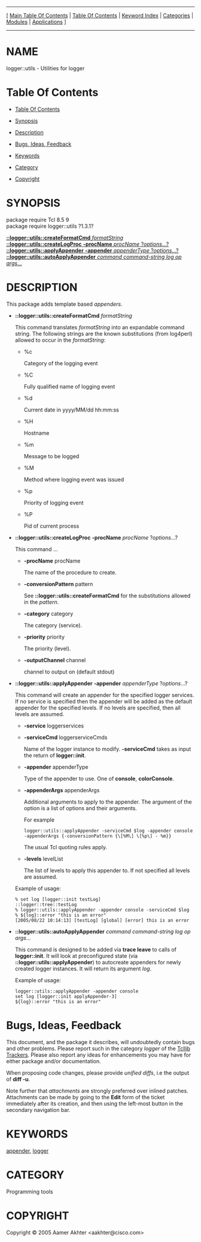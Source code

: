 
[//000000001]: # (logger::utils \- Object Oriented logging facility)
[//000000002]: # (Generated from file 'loggerUtils\.man' by tcllib/doctools with format 'markdown')
[//000000003]: # (Copyright &copy; 2005 Aamer Akhter <aakhter@cisco\.com>)
[//000000004]: # (logger::utils\(n\) 1\.3\.1 tcllib "Object Oriented logging facility")

<hr> [ <a href="../../../../toc.md">Main Table Of Contents</a> &#124; <a
href="../../../toc.md">Table Of Contents</a> &#124; <a
href="../../../../index.md">Keyword Index</a> &#124; <a
href="../../../../toc0.md">Categories</a> &#124; <a
href="../../../../toc1.md">Modules</a> &#124; <a
href="../../../../toc2.md">Applications</a> ] <hr>

# NAME

logger::utils \- Utilities for logger

# <a name='toc'></a>Table Of Contents

  - [Table Of Contents](#toc)

  - [Synopsis](#synopsis)

  - [Description](#section1)

  - [Bugs, Ideas, Feedback](#section2)

  - [Keywords](#keywords)

  - [Category](#category)

  - [Copyright](#copyright)

# <a name='synopsis'></a>SYNOPSIS

package require Tcl 8\.5 9  
package require logger::utils ?1\.3\.1?  

[__::logger::utils::createFormatCmd__ *formatString*](#1)  
[__::logger::utils::createLogProc__ __\-procName__ *procName* ?*options*\.\.\.?](#2)  
[__::logger::utils::applyAppender__ __\-appender__ *appenderType* ?*options*\.\.\.?](#3)  
[__::logger::utils::autoApplyAppender__ *command* *command\-string* *log* *op* *args*\.\.\.](#4)  

# <a name='description'></a>DESCRIPTION

This package adds template based *appenders*\.

  - <a name='1'></a>__::logger::utils::createFormatCmd__ *formatString*

    This command translates *formatString* into an expandable command string\.
    The following strings are the known substitutions \(from log4perl\) allowed to
    occur in the *formatString*:

      * %c

        Category of the logging event

      * %C

        Fully qualified name of logging event

      * %d

        Current date in yyyy/MM/dd hh:mm:ss

      * %H

        Hostname

      * %m

        Message to be logged

      * %M

        Method where logging event was issued

      * %p

        Priority of logging event

      * %P

        Pid of current process

  - <a name='2'></a>__::logger::utils::createLogProc__ __\-procName__ *procName* ?*options*\.\.\.?

    This command \.\.\.

      * __\-procName__ procName

        The name of the procedure to create\.

      * __\-conversionPattern__ pattern

        See __::logger::utils::createFormatCmd__ for the substitutions
        allowed in the *pattern*\.

      * __\-category__ category

        The category \(service\)\.

      * __\-priority__ priority

        The priority \(level\)\.

      * __\-outputChannel__ channel

        channel to output on \(default stdout\)

  - <a name='3'></a>__::logger::utils::applyAppender__ __\-appender__ *appenderType* ?*options*\.\.\.?

    This command will create an appender for the specified logger services\. If
    no service is specified then the appender will be added as the default
    appender for the specified levels\. If no levels are specified, then all
    levels are assumed\.

      * __\-service__ loggerservices

      * __\-serviceCmd__ loggerserviceCmds

        Name of the logger instance to modify\. __\-serviceCmd__ takes as
        input the return of __logger::init__\.

      * __\-appender__ appenderType

        Type of the appender to use\. One of __console__,
        __colorConsole__\.

      * __\-appenderArgs__ appenderArgs

        Additional arguments to apply to the appender\. The argument of the
        option is a list of options and their arguments\.

        For example

            logger::utils::applyAppender -serviceCmd $log -appender console -appenderArgs {-conversionPattern {\[%M\] \[%p\] - %m}}

        The usual Tcl quoting rules apply\.

      * __\-levels__ levelList

        The list of levels to apply this appender to\. If not specified all
        levels are assumed\.

    Example of usage:

        % set log [logger::init testLog]
        ::logger::tree::testLog
        % logger::utils::applyAppender -appender console -serviceCmd $log
        % ${log}::error "this is an error"
        [2005/08/22 10:14:13] [testLog] [global] [error] this is an error

  - <a name='4'></a>__::logger::utils::autoApplyAppender__ *command* *command\-string* *log* *op* *args*\.\.\.

    This command is designed to be added via __trace leave__ to calls of
    __logger::init__\. It will look at preconfigured state \(via
    __::logger::utils::applyAppender__\) to autocreate appenders for newly
    created logger instances\. It will return its argument *log*\.

    Example of usage:

        logger::utils::applyAppender -appender console
        set log [logger::init applyAppender-3]
        ${log}::error "this is an error"

# <a name='section2'></a>Bugs, Ideas, Feedback

This document, and the package it describes, will undoubtedly contain bugs and
other problems\. Please report such in the category *logger* of the [Tcllib
Trackers](http://core\.tcl\.tk/tcllib/reportlist)\. Please also report any ideas
for enhancements you may have for either package and/or documentation\.

When proposing code changes, please provide *unified diffs*, i\.e the output of
__diff \-u__\.

Note further that *attachments* are strongly preferred over inlined patches\.
Attachments can be made by going to the __Edit__ form of the ticket
immediately after its creation, and then using the left\-most button in the
secondary navigation bar\.

# <a name='keywords'></a>KEYWORDS

[appender](\.\./\.\./\.\./\.\./index\.md\#appender),
[logger](\.\./\.\./\.\./\.\./index\.md\#logger)

# <a name='category'></a>CATEGORY

Programming tools

# <a name='copyright'></a>COPYRIGHT

Copyright &copy; 2005 Aamer Akhter <aakhter@cisco\.com>
